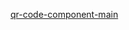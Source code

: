 <a href="https://flplemos.github.io/frontend-mentor/qr-code-component-main/index.html">qr-code-component-main</a>
